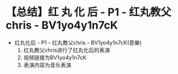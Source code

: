 # 【总结】红 丸 化 后 - P1 - 红丸教父chris - BV1yo4y1n7cK

-   红丸化后 - P1 - 红丸教父chris - BV1yo4y1n7cK(音樂)
    1.  红丸教父chris进行了红丸化后的表演
    2.  视频链接为BV1yo4y1n7cK
    3.  表演内容为音乐表演
